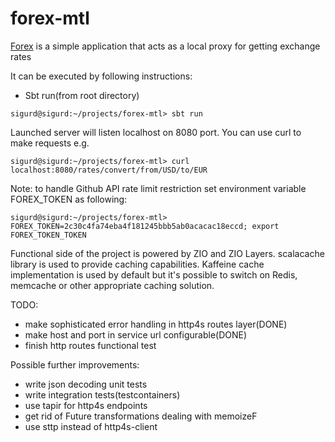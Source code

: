 # forex-mtl

[Forex](forex-mtl) is a simple application that acts as a local proxy for getting exchange rates

   It can be executed by following instructions:
   
   - Sbt run(from root directory)
    
    sigurd@sigurd:~/projects/forex-mtl> sbt run 
    
  Launched server will listen localhost on 8080 port. You can use curl to make requests e.g.
  
    sigurd@sigurd:~/projects/forex-mtl> curl localhost:8080/rates/convert/from/USD/to/EUR
    
  Note: to handle Github API rate limit restriction set environment variable FOREX_TOKEN as following:
  
    sigurd@sigurd:~/projects/forex-mtl> FOREX_TOKEN=2c30c4fa74eba4f181245bbb5ab0acacac18eccd; export FOREX_TOKEN_TOKEN
    
  Functional side of the project is powered by ZIO and ZIO Layers. scalacache library is used to provide caching capabilities.
  Kaffeine cache implementation is used by default but it's possible to switch on Redis, memcache 
  or other appropriate caching solution.
  
  TODO:
   - make sophisticated error handling in http4s routes layer(DONE)
   - make host and port in service url configurable(DONE)
   - finish http routes functional test
   
  Possible further improvements:
  
   - write json decoding unit tests
   - write integration tests(testcontainers)
   - use tapir for http4s endpoints
   - get rid of Future transformations dealing with memoizeF 
   - use sttp instead of http4s-client
  
   